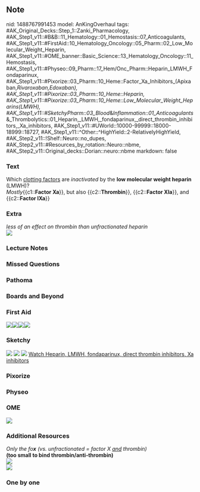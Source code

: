 ## Note
nid: 1488767991453
model: AnKingOverhaul
tags: #AK_Original_Decks::Step_1::Zanki_Pharmacology, #AK_Step1_v11::#B&B::11_Hematology::01_Hemostasis::07_Anticoagulants, #AK_Step1_v11::#FirstAid::10_Hematology_Oncology::05_Pharm::02_Low_Molecular_Weight_Heparin, #AK_Step1_v11::#OME_banner::Basic_Science::13_Hematology_Oncology::11_Hemostasis, #AK_Step1_v11::#Physeo::09_Pharm::17_Hem/Onc_Pharm::Heparin_LMWH_Fondaparinux, #AK_Step1_v11::#Pixorize::03_Pharm::10_Heme::Factor_Xa_Inhibitors_(Apixaban,_Rivaroxaban,_Edoxaban), #AK_Step1_v11::#Pixorize::03_Pharm::10_Heme::Heparin, #AK_Step1_v11::#Pixorize::03_Pharm::10_Heme::Low_Molecular_Weight_Heparins_(LMWH), #AK_Step1_v11::#SketchyPharm::03_Blood_&_Inflammation::01_Anticoagulants_&_Thrombolytics::01_Heparin,_LMWH,_fondaparinux,_direct_thrombin_inhibitors,_Xa_inhibitors, #AK_Step1_v11::#UWorld::10000-99999::18000-18999::18727, #AK_Step1_v11::^Other::^HighYield::2-RelativelyHighYield, #AK_Step2_v11::!Shelf::Neuro::no_dupes, #AK_Step2_v11::#Resources_by_rotation::Neuro::nbme, #AK_Step2_v11::Original_decks::Dorian::neuro::nbme
markdown: false

### Text
<div>
  Which <u>clotting factors</u> are <i>inactivated</i> by the
  <b>low molecular weight heparin</b> (LMWH)?
</div>
<div>
  <i>Mostly</i>{{c1::<b>Factor Xa</b>}}, but also
  {{c2::<b>Thrombin</b>}}, {{c2::<b>Factor XIa</b>}}, and
  {{c2::<b>Factor IXa</b>}}
</div>

### Extra
<div>
  <i>less of an effect on thrombin than unfractionated heparin</i>
</div>
<div><img src="paste-718689762542058.jpg"></div>

### Lecture Notes


### Missed Questions


### Pathoma


### Boards and Beyond


### First Aid
<img src="paste-33981781245955.jpg"><img src=
"paste-378227704987651.jpg"><img src=
"paste-379640749228035.jpg"><img src="paste-387341625589763.jpg">

### Sketchy
<img src="paste-6240587481091.jpg"> <img src=
"Screen%20Shot%202019-09-23%20at%209.05.34%20AM.png"> <img src=
"Screen%20Shot%202019-09-23%20at%209.06.06%20AM.png"> <a href=
"https://dashboard.sketchy.com/study/medical/courses/medical-pharmacology/units/medical-pharmacology-blood-inflammation/videos/medical-pharmacology-blood-and-inflammation-anticoagulants-and-thrombolytics-heparin-lmwh-fondaparinux-direct-thrombin-inhibitors-xa-inhibitors?utm_source=anki&utm_medium=partnership&utm_campaign=february_update&utm_content=medical">
Watch Heparin, LMWH, fondaparinux, direct thrombin inhibitors, Xa
inhibitors</a>

### Pixorize


### Physeo


### OME
<div class="ome-widget">
  <a href=
  "https://onlinemeded.org/spa/heme-onc/hemostasis/acquire?ref=anki">
  <img src="_OME_AnkiFlashcards_Lesson_5.png"></a>
</div>

### Additional Resources
<div>
  <div>
    <i>Only the fo<b>x</b> (vs. unfractionated = factor X
    <u>and</u> thrombin)</i>
  </div>
  <div>
    <b>(too small to bind thrombin/anti-thrombin)</b>
  </div>
</div>
<div>
  <div style="display: inline !important;">
    <div style="display: inline !important;">
      <i style="font-size: 18px;"><img src="Heparin%20MoA%202.png"
      class="resizer"></i>
    </div>
  </div>
</div>
<div>
  <div>
    <div>
      <i><img src="Heparin%20MoA%201.png" style="" class=
      "resizer"></i>
    </div>
  </div>
</div>

### One by one

